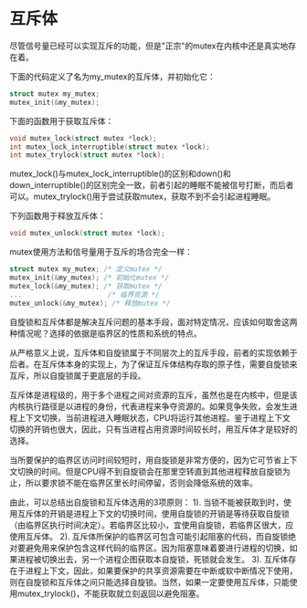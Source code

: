 # 互斥体
尽管信号量已经可以实现互斥的功能，但是"正宗"的mutex在内核中还是真实地存在着。

下面的代码定义了名为my_mutex的互斥体，并初始化它：
```c
struct mutex my_mutex;
mutex_init(&my_mutex);
```

下面的函数用于获取互斥体：
```c
void mutex_lock(struct mutex *lock);
int mutex_lock_interruptible(struct mutex *lock);
int mutex_trylock(struct mutex *lock);
```
mutex_lock()与mutex_lock_interruptible()的区别和down()和down_interruptible()的区别完全一致，前者引起的睡眠不能被信号打断，而后者可以。mutex_trylock()用于尝试获取mutex，获取不到不会引起进程睡眠。

下列函数用于释放互斥体：
```c
void mutex_unlock(struct mutex *lock);
```

mutex使用方法和信号量用于互斥的场合完全一样：
```c
struct mutex my_mutex; /* 定义mutex */
mutex_init(&my_mutex); /* 初始化mutex */
mutex_lock(&my_mutex); /* 获取mutex */
...						/* 临界资源 */
mutex_unlock(&my_mutex); /* 释放mutex */
```

自旋锁和互斥体都是解决互斥问题的基本手段，面对特定情况，应该如何取舍这两种情况呢？选择的依据是临界区的性质和系统的特点。

从严格意义上说，互斥体和自旋锁属于不同层次上的互斥手段，前者的实现依赖于后者。在互斥体本身的实现上，为了保证互斥体结构存取的原子性，需要自旋锁来互斥，所以自旋锁属于更底层的手段。

互斥体是进程级的，用于多个进程之间对资源的互斥，虽然也是在内核中，但是该内核执行路径是以进程的身份，代表进程来争夺资源的。如果竞争失败，会发生进程上下文切换，当前进程进入睡眠状态，CPU将运行其他进程。鉴于进程上下文切换的开销也很大，因此，只有当进程占用资源时间较长时，用互斥体才是较好的选择。

当所要保护的临界区访问时间较短时，用自旋锁是非常方便的，因为它可节省上下文切换的时间。但是CPU得不到自旋锁会在那里空转直到其他进程释放自旋锁为止，所以要求锁不能在临界区里长时间停留，否则会降低系统的效率。

由此，可以总结出自旋锁和互斥体选用的3项原则：
1). 当锁不能被获取到时，使用互斥体的开销是进程上下文的切换时间，使用自旋锁的开销是等待获取自旋锁（由临界区执行时间决定）。若临界区比较小，宜使用自旋锁，若临界区很大，应使用互斥体。
2). 互斥体所保护的临界区可包含可能引起阻塞的代码，而自旋锁绝对要避免用来保护包含这样代码的临界区。因为阻塞意味着要进行进程的切换，如果进程被切换出去，另一个进程企图获取本自旋锁，死锁就会发生。
3). 互斥体存在于进程上下文，因此，如果要保护的共享资源需要在中断或软中断情况下使用，则在自旋锁和互斥体之间只能选择自旋锁。当然，如果一定要使用互斥体，只能使用mutex_trylock()，不能获取就立刻返回以避免阻塞。